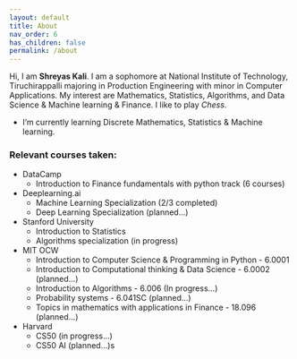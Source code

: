 ```yaml
---
layout: default
title: About
nav_order: 6
has_children: false
permalink: /about
---
```


Hi, I am **Shreyas Kali**. I am a sophomore at National Institute of Technology, Tiruchirappalli majoring in Production Engineering with minor in Computer Applications. My interest are Mathematics, Statistics, Algorithms, and Data Science & Machine learning & Finance. I like to play *Chess*.

- I’m currently learning Discrete Mathematics, Statistics & Machine learning.

### Relevant courses taken:
- DataCamp 
  - Introduction to Finance fundamentals with python track (6 courses)
- Deeplearning.ai
  - Machine Learning Specialization (2/3 completed)
  - Deep Learning Specialization (planned...)
- Stanford University
  - Introduction to Statistics
  - Algorithms specialization (in progress)
- MIT OCW
  - Introduction to Computer Science & Programming in Python - 6.0001
  - Introduction to Computational thinking & Data Science - 6.0002 (planned...)
  - Introduction to Algorithms - 6.006 (In progress...)
  - Probability systems - 6.041SC (planned...)
  - Topics in mathematics with applications in Finance - 18.096 (planned...)
- Harvard
  - CS50 (in progress...)
  - CS50 AI (planned...)s